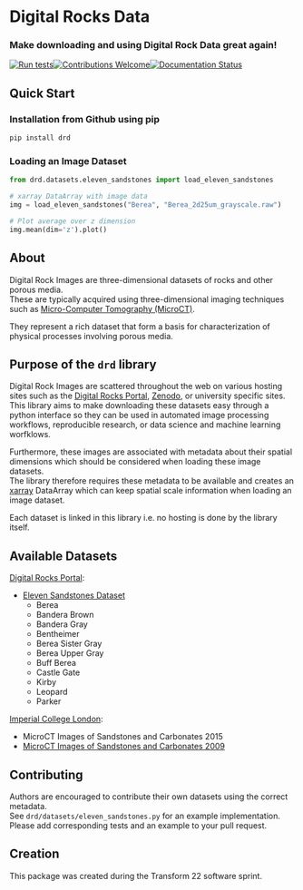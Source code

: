 # Digital Rocks Data
### Make downloading and using Digital Rock Data great again!  
[![Run tests](https://github.com/lukasmosser/digital_rocks_data/actions/workflows/build.yaml/badge.svg)](https://github.com/lukasmosser/digital_rocks_data/actions/workflows/build.yaml)[![Contributions Welcome](https://img.shields.io/badge/contributions-welcome-brightgreen.svg?style=flat)](https://github.com/lukasmosser/digital_rocks_data/issues)[![Documentation Status](https://readthedocs.org/projects/ansicolortags/badge/?version=latest)](https://lukasmosser.github.io/digital_rocks_data/index.html)

## Quick Start
### Installation from Github using pip
```bash
pip install drd
```

### Loading an Image Dataset
```python
from drd.datasets.eleven_sandstones import load_eleven_sandstones

# xarray DataArray with image data
img = load_eleven_sandstones("Berea", "Berea_2d25um_grayscale.raw") 

# Plot average over z dimension
img.mean(dim='z').plot()
```

## About

Digital Rock Images are three-dimensional datasets of rocks and other porous media.  
These are typically acquired using three-dimensional imaging techniques such as [Micro-Computer Tomography (MicroCT)](https://en.wikipedia.org/wiki/X-ray_microtomography).  

They represent a rich dataset that form a basis for characterization of physical processes involving porous media.  

## Purpose of the `drd` library

Digital Rock Images are scattered throughout the web on various hosting sites such as the [Digital Rocks Portal](https://www.digitalrocksportal.org/), [Zenodo](https://www.zenodo.org), or university specific sites.
This library aims to make downloading these datasets easy through a python interface so they can be used in automated image processing workflows, 
reproducible research, or data science and machine learning worfklows.  

Furthermore, these images are associated with metadata about their spatial dimensions which should be considered when loading these image datasets.  
The library therefore requires these metadata to be available and creates an [xarray](https://docs.xarray.dev/en/stable/) DataArray which can keep spatial scale information when loading an image dataset.  

Each dataset is linked in this library i.e. no hosting is done by the library itself.  

## Available Datasets

[Digital Rocks Portal](https://www.digitalrocksportal.org/):
- [Eleven Sandstones Dataset](https://www.digitalrocksportal.org/projects/317)
    - Berea
    - Bandera Brown
    - Bandera Gray
    - Bentheimer
    - Berea Sister Gray
    - Berea Upper Gray
    - Buff Berea
    - Castle Gate
    - Kirby
    - Leopard
    - Parker

[Imperial College London](https://www.imperial.ac.uk/earth-science/research/research-groups/pore-scale-modelling/micro-ct-images-and-networks/):
- MicroCT Images of Sandstones and Carbonates 2015
- [MicroCT Images of Sandstones and Carbonates 2009](https://figshare.com/projects/micro-CT_Images_-_2009/2275)

## Contributing

Authors are encouraged to contribute their own datasets using the correct metadata.  
See `drd/datasets/eleven_sandstones.py` for an example implementation.  
Please add corresponding tests and an example to your pull request.  

## Creation

This package was created during the Transform 22 software sprint.